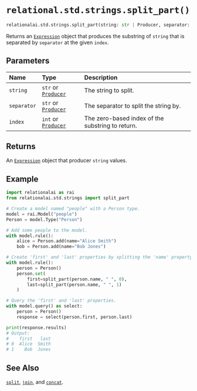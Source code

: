 # `relational.std.strings.split_part()`

```python
relationalai.std.strings.split_part(string: str | Producer, separator: str | Producer, index: int | Producer) -> Expression
```

Returns an [`Expression`](../../Expression.md) object that produces the substring of `string` that is separated by `separator` at the given `index`.

## Parameters

| Name | Type | Description |
| :--- | :--- | :------ |
| `string` | `str` or [`Producer`](../../../Producer/README.md) | The string to split. |
| `separator` | `str` or [`Producer`](../../../Producer/README.md) | The separator to split the string by. |
| `index` | `int` or [`Producer`](../../../Producer/README.md) | The zero-based index of the substring to return. |

## Returns

An [`Expression`](../../Expression.md) object that producer `string` values.

## Example

```python
import relationalai as rai
from relationalai.std.strings import split_part

# Create a model named "people" with a Person type.
model = rai.Model("people")
Person = model.Type("Person")

# Add some people to the model.
with model.rule():
    alice = Person.add(name="Alice Smith")
    bob = Person.add(name="Bob Jones")

# Create 'first' and 'last' properties by splitting the 'name' property.
with model.rule():
    person = Person()
    person.set(
        first=split_part(person.name, " ", 0),
        last=split_part(person.name, " ", 1)
    )

# Query the 'first' and 'last' properties.
with model.query() as select:
    person = Person()
    response = select(person.first, person.last)

print(response.results)
# Output:
#    first   last
# 0  Alice  Smith
# 1    Bob  Jones
```

## See Also

[`split`](./split.md), [`join`](./join.md), and [`concat`](./concat.md).
